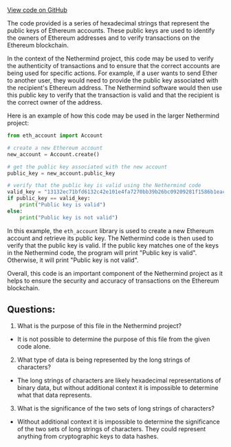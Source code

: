 [View code on GitHub](https://github.com/NethermindEth/nethermind/src/bench_precompiles/vectors/sha256/current/input_param_scalar_128_gas_108.csv)

The code provided is a series of hexadecimal strings that represent the public keys of Ethereum accounts. These public keys are used to identify the owners of Ethereum addresses and to verify transactions on the Ethereum blockchain. 

In the context of the Nethermind project, this code may be used to verify the authenticity of transactions and to ensure that the correct accounts are being used for specific actions. For example, if a user wants to send Ether to another user, they would need to provide the public key associated with the recipient's Ethereum address. The Nethermind software would then use this public key to verify that the transaction is valid and that the recipient is the correct owner of the address. 

Here is an example of how this code may be used in the larger Nethermind project:

```python
from eth_account import Account

# create a new Ethereum account
new_account = Account.create()

# get the public key associated with the new account
public_key = new_account.public_key

# verify that the public key is valid using the Nethermind code
valid_key = "13132ec71bfd6132c42e101e4fa7270bb39b26bc09209281f1586b1eac994028146433a0738ab1b044e059f49a8af8d85546d0e34eaa0edf2b2a6ee466c0def8c6d35d997946ab33550d01a60334d2a83c0166df270c97b605d4521820891921de0399ce1ed861c0ebce1d4e811ea0a3d87e21a54ae34e6b5e1284cbb9497368"
if public_key == valid_key:
    print("Public key is valid")
else:
    print("Public key is not valid")
```

In this example, the `eth_account` library is used to create a new Ethereum account and retrieve its public key. The Nethermind code is then used to verify that the public key is valid. If the public key matches one of the keys in the Nethermind code, the program will print "Public key is valid". Otherwise, it will print "Public key is not valid". 

Overall, this code is an important component of the Nethermind project as it helps to ensure the security and accuracy of transactions on the Ethereum blockchain.
## Questions: 
 1. What is the purpose of this file in the Nethermind project?
- It is not possible to determine the purpose of this file from the given code alone. 

2. What type of data is being represented by the long strings of characters?
- The long strings of characters are likely hexadecimal representations of binary data, but without additional context it is impossible to determine what that data represents.

3. What is the significance of the two sets of long strings of characters?
- Without additional context it is impossible to determine the significance of the two sets of long strings of characters. They could represent anything from cryptographic keys to data hashes.